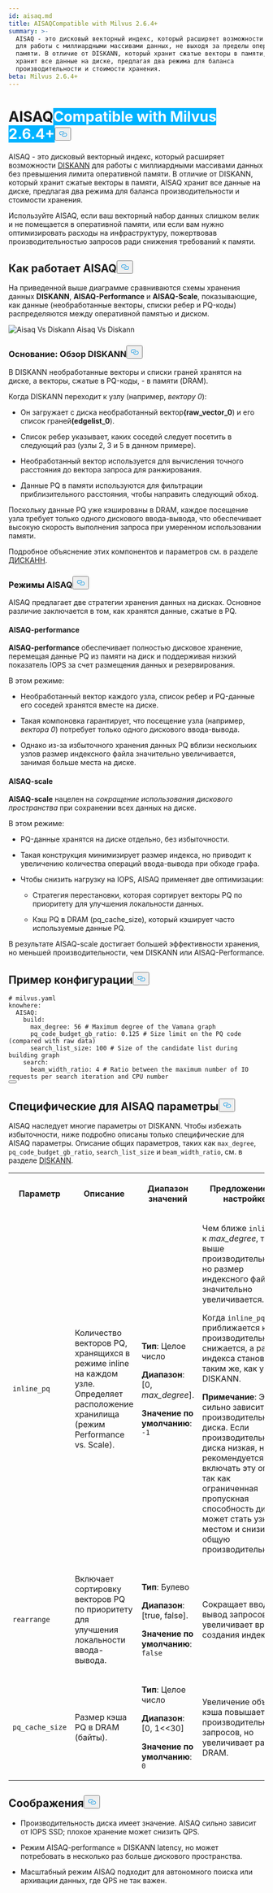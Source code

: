 ```yaml
---
id: aisaq.md
title: AISAQCompatible with Milvus 2.6.4+
summary: >-
  AISAQ - это дисковый векторный индекс, который расширяет возможности DISKANN
  для работы с миллиардными массивами данных, не выходя за пределы оперативной
  памяти. В отличие от DISKANN, который хранит сжатые векторы в памяти, AISAQ
  хранит все данные на диске, предлагая два режима для баланса
  производительности и стоимости хранения.
beta: Milvus 2.6.4+
---
```

<h1 id="AISAQ" class="common-anchor-header">AISAQ<span class="beta-tag" style="background-color:rgb(0, 179, 255);color:white" translate="no">Compatible with Milvus 2.6.4+</span><button data-href="#AISAQ" class="anchor-icon" translate="no">
      <svg translate="no"
        aria-hidden="true"
        focusable="false"
        height="20"
        version="1.1"
        viewBox="0 0 16 16"
        width="16"
      >
        <path
          fill="#0092E4"
          fill-rule="evenodd"
          d="M4 9h1v1H4c-1.5 0-3-1.69-3-3.5S2.55 3 4 3h4c1.45 0 3 1.69 3 3.5 0 1.41-.91 2.72-2 3.25V8.59c.58-.45 1-1.27 1-2.09C10 5.22 8.98 4 8 4H4c-.98 0-2 1.22-2 2.5S3 9 4 9zm9-3h-1v1h1c1 0 2 1.22 2 2.5S13.98 12 13 12H9c-.98 0-2-1.22-2-2.5 0-.83.42-1.64 1-2.09V6.25c-1.09.53-2 1.84-2 3.25C6 11.31 7.55 13 9 13h4c1.45 0 3-1.69 3-3.5S14.5 6 13 6z"
        ></path>
      </svg>
    </button></h1><p>AISAQ - это дисковый векторный индекс, который расширяет возможности <a href="/docs/ru/diskann.md">DISKANN</a> для работы с миллиардными массивами данных без превышения лимита оперативной памяти. В отличие от DISKANN, который хранит сжатые векторы в памяти, AISAQ хранит все данные на диске, предлагая два режима для баланса производительности и стоимости хранения.</p>
<p>Используйте AISAQ, если ваш векторный набор данных слишком велик и не помещается в оперативной памяти, или если вам нужно оптимизировать расходы на инфраструктуру, пожертвовав производительностью запросов ради снижения требований к памяти.</p>
<h2 id="How-AISAQ-works" class="common-anchor-header">Как работает AISAQ<button data-href="#How-AISAQ-works" class="anchor-icon" translate="no">
      <svg translate="no"
        aria-hidden="true"
        focusable="false"
        height="20"
        version="1.1"
        viewBox="0 0 16 16"
        width="16"
      >
        <path
          fill="#0092E4"
          fill-rule="evenodd"
          d="M4 9h1v1H4c-1.5 0-3-1.69-3-3.5S2.55 3 4 3h4c1.45 0 3 1.69 3 3.5 0 1.41-.91 2.72-2 3.25V8.59c.58-.45 1-1.27 1-2.09C10 5.22 8.98 4 8 4H4c-.98 0-2 1.22-2 2.5S3 9 4 9zm9-3h-1v1h1c1 0 2 1.22 2 2.5S13.98 12 13 12H9c-.98 0-2-1.22-2-2.5 0-.83.42-1.64 1-2.09V6.25c-1.09.53-2 1.84-2 3.25C6 11.31 7.55 13 9 13h4c1.45 0 3-1.69 3-3.5S14.5 6 13 6z"
        ></path>
      </svg>
    </button></h2><p>На приведенной выше диаграмме сравниваются схемы хранения данных <strong>DISKANN</strong>, <strong>AISAQ-Performance</strong> и <strong>AISAQ-Scale</strong>, показывающие, как данные (необработанные векторы, списки ребер и PQ-коды) распределяются между оперативной памятью и диском.</p>
<p>
  
   <span class="img-wrapper"> <img translate="no" src="/docs/v2.6.x/assets/aisaq-vs-diskann.png" alt="Aisaq Vs Diskann" class="doc-image" id="aisaq-vs-diskann" />
   </span> <span class="img-wrapper"> <span>Aisaq Vs Diskann</span> </span></p>
<h3 id="Foundation-DISKANN-recap" class="common-anchor-header">Основание: Обзор DISKANN<button data-href="#Foundation-DISKANN-recap" class="anchor-icon" translate="no">
      <svg translate="no"
        aria-hidden="true"
        focusable="false"
        height="20"
        version="1.1"
        viewBox="0 0 16 16"
        width="16"
      >
        <path
          fill="#0092E4"
          fill-rule="evenodd"
          d="M4 9h1v1H4c-1.5 0-3-1.69-3-3.5S2.55 3 4 3h4c1.45 0 3 1.69 3 3.5 0 1.41-.91 2.72-2 3.25V8.59c.58-.45 1-1.27 1-2.09C10 5.22 8.98 4 8 4H4c-.98 0-2 1.22-2 2.5S3 9 4 9zm9-3h-1v1h1c1 0 2 1.22 2 2.5S13.98 12 13 12H9c-.98 0-2-1.22-2-2.5 0-.83.42-1.64 1-2.09V6.25c-1.09.53-2 1.84-2 3.25C6 11.31 7.55 13 9 13h4c1.45 0 3-1.69 3-3.5S14.5 6 13 6z"
        ></path>
      </svg>
    </button></h3><p>В DISKANN необработанные векторы и списки граней хранятся на диске, а векторы, сжатые в PQ-коды, - в памяти (DRAM).</p>
<p>Когда DISKANN переходит к узлу (например, <em>вектору 0</em>):</p>
<ul>
<li><p>Он загружает с диска необработанный вектор<strong>(raw_vector_0</strong>) и его список граней<strong>(edgelist_0</strong>).</p></li>
<li><p>Список ребер указывает, каких соседей следует посетить в следующий раз (узлы 2, 3 и 5 в данном примере).</p></li>
<li><p>Необработанный вектор используется для вычисления точного расстояния до вектора запроса для ранжирования.</p></li>
<li><p>Данные PQ в памяти используются для фильтрации приблизительного расстояния, чтобы направить следующий обход.</p></li>
</ul>
<p>Поскольку данные PQ уже кэшированы в DRAM, каждое посещение узла требует только одного дискового ввода-вывода, что обеспечивает высокую скорость выполнения запроса при умеренном использовании памяти.</p>
<p>Подробное объяснение этих компонентов и параметров см. в разделе <a href="/docs/ru/diskann.md">ДИСКАНН</a>.</p>
<h3 id="AISAQ-modes" class="common-anchor-header">Режимы AISAQ<button data-href="#AISAQ-modes" class="anchor-icon" translate="no">
      <svg translate="no"
        aria-hidden="true"
        focusable="false"
        height="20"
        version="1.1"
        viewBox="0 0 16 16"
        width="16"
      >
        <path
          fill="#0092E4"
          fill-rule="evenodd"
          d="M4 9h1v1H4c-1.5 0-3-1.69-3-3.5S2.55 3 4 3h4c1.45 0 3 1.69 3 3.5 0 1.41-.91 2.72-2 3.25V8.59c.58-.45 1-1.27 1-2.09C10 5.22 8.98 4 8 4H4c-.98 0-2 1.22-2 2.5S3 9 4 9zm9-3h-1v1h1c1 0 2 1.22 2 2.5S13.98 12 13 12H9c-.98 0-2-1.22-2-2.5 0-.83.42-1.64 1-2.09V6.25c-1.09.53-2 1.84-2 3.25C6 11.31 7.55 13 9 13h4c1.45 0 3-1.69 3-3.5S14.5 6 13 6z"
        ></path>
      </svg>
    </button></h3><p>AISAQ предлагает две стратегии хранения данных на дисках. Основное различие заключается в том, как хранятся данные, сжатые в PQ.</p>
<h4 id="AISAQ-performance" class="common-anchor-header">AISAQ-performance</h4><p><strong>AISAQ-performance</strong> обеспечивает полностью дисковое хранение, перемещая данные PQ из памяти на диск и поддерживая низкий показатель IOPS за счет размещения данных и резервирования.</p>
<p>В этом режиме:</p>
<ul>
<li><p>Необработанный вектор каждого узла, список ребер и PQ-данные его соседей хранятся вместе на диске.</p></li>
<li><p>Такая компоновка гарантирует, что посещение узла (например, <em>вектора 0</em>) потребует только одного дискового ввода-вывода.</p></li>
<li><p>Однако из-за избыточного хранения данных PQ вблизи нескольких узлов размер индексного файла значительно увеличивается, занимая больше места на диске.</p></li>
</ul>
<h4 id="AISAQ-scale" class="common-anchor-header">AISAQ-scale</h4><p><strong>AISAQ-scale</strong> нацелен на <em>сокращение использования дискового пространства</em> при сохранении всех данных на диске.</p>
<p>В этом режиме:</p>
<ul>
<li><p>PQ-данные хранятся на диске отдельно, без избыточности.</p></li>
<li><p>Такая конструкция минимизирует размер индекса, но приводит к увеличению количества операций ввода-вывода при обходе графа.</p></li>
<li><p>Чтобы снизить нагрузку на IOPS, AISAQ применяет две оптимизации:</p>
<ul>
<li><p>Стратегия перестановки, которая сортирует векторы PQ по приоритету для улучшения локальности данных.</p></li>
<li><p>Кэш PQ в DRAM (pq_cache_size), который кэширует часто используемые данные PQ.</p></li>
</ul></li>
</ul>
<p>В результате AISAQ-scale достигает большей эффективности хранения, но меньшей производительности, чем DISKANN или AISAQ-Performance.</p>
<h2 id="Example-configuration" class="common-anchor-header">Пример конфигурации<button data-href="#Example-configuration" class="anchor-icon" translate="no">
      <svg translate="no"
        aria-hidden="true"
        focusable="false"
        height="20"
        version="1.1"
        viewBox="0 0 16 16"
        width="16"
      >
        <path
          fill="#0092E4"
          fill-rule="evenodd"
          d="M4 9h1v1H4c-1.5 0-3-1.69-3-3.5S2.55 3 4 3h4c1.45 0 3 1.69 3 3.5 0 1.41-.91 2.72-2 3.25V8.59c.58-.45 1-1.27 1-2.09C10 5.22 8.98 4 8 4H4c-.98 0-2 1.22-2 2.5S3 9 4 9zm9-3h-1v1h1c1 0 2 1.22 2 2.5S13.98 12 13 12H9c-.98 0-2-1.22-2-2.5 0-.83.42-1.64 1-2.09V6.25c-1.09.53-2 1.84-2 3.25C6 11.31 7.55 13 9 13h4c1.45 0 3-1.69 3-3.5S14.5 6 13 6z"
        ></path>
      </svg>
    </button></h2><pre><code translate="no" class="language-yaml"><span class="hljs-comment"># milvus.yaml</span>
<span class="hljs-attr">knowhere:</span>
  <span class="hljs-attr">AISAQ:</span>
    <span class="hljs-attr">build:</span>
      <span class="hljs-attr">max_degree:</span> <span class="hljs-number">56</span> <span class="hljs-comment"># Maximum degree of the Vamana graph</span>
      <span class="hljs-attr">pq_code_budget_gb_ratio:</span> <span class="hljs-number">0.125</span> <span class="hljs-comment"># Size limit on the PQ code (compared with raw data)</span>
      <span class="hljs-attr">search_list_size:</span> <span class="hljs-number">100</span> <span class="hljs-comment"># Size of the candidate list during building graph</span>
    <span class="hljs-attr">search:</span>
      <span class="hljs-attr">beam_width_ratio:</span> <span class="hljs-number">4</span> <span class="hljs-comment"># Ratio between the maximum number of IO requests per search iteration and CPU number</span>
<button class="copy-code-btn"></button></code></pre>
<h2 id="AISAQ-specific-parameters" class="common-anchor-header">Специфические для AISAQ параметры<button data-href="#AISAQ-specific-parameters" class="anchor-icon" translate="no">
      <svg translate="no"
        aria-hidden="true"
        focusable="false"
        height="20"
        version="1.1"
        viewBox="0 0 16 16"
        width="16"
      >
        <path
          fill="#0092E4"
          fill-rule="evenodd"
          d="M4 9h1v1H4c-1.5 0-3-1.69-3-3.5S2.55 3 4 3h4c1.45 0 3 1.69 3 3.5 0 1.41-.91 2.72-2 3.25V8.59c.58-.45 1-1.27 1-2.09C10 5.22 8.98 4 8 4H4c-.98 0-2 1.22-2 2.5S3 9 4 9zm9-3h-1v1h1c1 0 2 1.22 2 2.5S13.98 12 13 12H9c-.98 0-2-1.22-2-2.5 0-.83.42-1.64 1-2.09V6.25c-1.09.53-2 1.84-2 3.25C6 11.31 7.55 13 9 13h4c1.45 0 3-1.69 3-3.5S14.5 6 13 6z"
        ></path>
      </svg>
    </button></h2><p>AISAQ наследует многие параметры от DISKANN. Чтобы избежать избыточности, ниже подробно описаны только специфические для AISAQ параметры. Описание общих параметров, таких как <code translate="no">max_degree</code>, <code translate="no">pq_code_budget_gb_ratio</code>, <code translate="no">search_list_size</code> и <code translate="no">beam_width_ratio</code>, см. в разделе <a href="/docs/ru/diskann.md#DISKANN-params">DISKANN</a>.</p>
<table>
   <tr>
     <th><p>Параметр</p></th>
     <th><p>Описание</p></th>
     <th><p>Диапазон значений</p></th>
     <th><p>Предложение по настройке</p></th>
   </tr>
   <tr>
     <td><p><code translate="no">inline_pq</code></p></td>
     <td><p>Количество векторов PQ, хранящихся в режиме inline на каждом узле. Определяет расположение хранилища (режим Performance vs. Scale).</p></td>
     <td><p><strong>Тип</strong>: Целое число</p><p><strong>Диапазон</strong>: [0, <em>max_degree</em>].</p><p><strong>Значение по умолчанию</strong>: <code translate="no">-1</code></p></td>
     <td><p>Чем ближе <code translate="no">inline_pq</code> к <em>max_degree</em>, тем выше производительность, но размер индексного файла значительно увеличивается.</p><p>Когда <code translate="no">inline_pq</code> приближается к 0, производительность снижается, а размер индекса становится таким же, как у DISKANN.</p><p><strong>Примечание</strong>: Это сильно зависит от производительности диска. Если производительность диска низкая, не рекомендуется включать эту опцию, так как ограниченная пропускная способность диска может стать узким местом и снизить общую производительность.</p></td>
   </tr>
   <tr>
     <td><p><code translate="no">rearrange</code></p></td>
     <td><p>Включает сортировку векторов PQ по приоритету для улучшения локальности ввода-вывода.</p></td>
     <td><p><strong>Тип</strong>: Булево</p><p><strong>Диапазон</strong>: [true, false].</p><p><strong>Значение по умолчанию</strong>: <code translate="no">false</code></p></td>
     <td><p>Сокращает ввод/вывод запросов, но увеличивает время создания индекса.</p></td>
   </tr>
   <tr>
     <td><p><code translate="no">pq_cache_size</code></p></td>
     <td><p>Размер кэша PQ в DRAM (байты).</p></td>
     <td><p><strong>Тип</strong>: Целое число</p><p><strong>Диапазон</strong>: [0, 1&lt;&lt;30]</p><p><strong>Значение по умолчанию</strong>: <code translate="no">0</code></p></td>
     <td><p>Увеличение объема кэша повышает производительность запросов, но увеличивает расход DRAM.</p></td>
   </tr>
</table>
<h2 id="Considerations" class="common-anchor-header">Соображения<button data-href="#Considerations" class="anchor-icon" translate="no">
      <svg translate="no"
        aria-hidden="true"
        focusable="false"
        height="20"
        version="1.1"
        viewBox="0 0 16 16"
        width="16"
      >
        <path
          fill="#0092E4"
          fill-rule="evenodd"
          d="M4 9h1v1H4c-1.5 0-3-1.69-3-3.5S2.55 3 4 3h4c1.45 0 3 1.69 3 3.5 0 1.41-.91 2.72-2 3.25V8.59c.58-.45 1-1.27 1-2.09C10 5.22 8.98 4 8 4H4c-.98 0-2 1.22-2 2.5S3 9 4 9zm9-3h-1v1h1c1 0 2 1.22 2 2.5S13.98 12 13 12H9c-.98 0-2-1.22-2-2.5 0-.83.42-1.64 1-2.09V6.25c-1.09.53-2 1.84-2 3.25C6 11.31 7.55 13 9 13h4c1.45 0 3-1.69 3-3.5S14.5 6 13 6z"
        ></path>
      </svg>
    </button></h2><ul>
<li><p>Производительность диска имеет значение. AISAQ сильно зависит от IOPS SSD; плохое хранение может снизить QPS.</p></li>
<li><p>Режим AISAQ-performance ≈ DISKANN latency, но может потребовать в несколько раз больше дискового пространства.</p></li>
<li><p>Масштабный режим AISAQ подходит для автономного поиска или архивации данных, где QPS не так важен.</p></li>
</ul>
